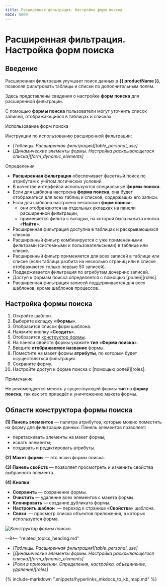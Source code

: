 ```yaml
---
title: Расширенная фильтрация. Настройка форм поиска
kbId: 5069
---
```


# Расширенная фильтрация. Настройка форм поиска

## Введение

Расширенная фильтрация улучшает поиск данных в **{{ productName }}**, позволяя фильтровать таблицы и списки по дополнительным полям.

Здесь представлены сведения о настройке **форм поиска** для расширенной фильтрации.

С помощью **формы поиска** пользователи могут уточнить список записей, отображающийся в таблицах и списках.

Использование форм поиска

Инструкции по использованию расширенной фильтрации:

- *[Таблицы. Расширенная фильтрация][table_personal_use]*
- *[Динамические элементы формы. Настройка раскрывающегося списка][form_dynamic_elements]*

Определения

- **Расширенная фильтрация** обеспечивает фасетный поиск по атрибутам с учётом логических условий.
- В качестве интерфейса используются специальные **формы поиска**.
- Если для шаблона настроена **форма поиска**, она будет отображаться для всех таблиц и списков, содержащих его записи.
- Если для шаблона настроено несколько **форм поиска**:
  - они отображаются на отдельных вкладках на панели расширенной фильтрации;
  - применяется фильтр с вкладки, на которой была нажата кнопка «**Найти**».
- Расширенная фильтрация доступна в таблицах и раскрывающихся списках.
- Расширенный фильтр комбинируется с уже применёнными фильтрами (системными и пользовательскими) в таблице или списке.
- Расширенный фильтр применяется для всех записей в таблице или списке (если таблица разбита на несколько страниц или в списке отображаются только первые 50 записей).
- Поддерживается фильтрация по атрибутам дочерних записей.
- Доступ к формам поиска определяется с помощью [ролей][roles].
- Расширенная фильтрация записей поддерживается для всех шаблонов, кроме шаблонов процессов.

## Настройка формы поиска

1. Откройте шаблон.
2. Выберите вкладку «**Формы**».
3. Отобразится список форм шаблона.
4. Нажмите кнопку «**Создать**».
5. Отобразится [конструктор формы](#области-конструктора-формы-поиска).
6. На панели свойств формы укажите **тип** «**Форма поиска**».
7. Введите **отображаемое название** формы.
8. Поместите на макет формы **атрибуты**, по которым будет осуществляться фильтрация.
9. Сохраните форму.
10. Настройте доступ к форме поиска с [помощью ролей][roles].

Примечание

Не рекомендуется менять у существующей формы **тип** на **форму поиска**, так как это приведёт к уничтожению макета формы.

## Области конструктора формы поиска

**(1) Панель элементов** — палитра атрибутов, которые можно поместить на форму для фильтрации данных. Панель элементов позволяет:

- перетаскивать элементы на макет формы;
- искать элементы;
- создавать и редактировать атрибуты.

**(2) Макет формы** — это эскиз формы поиска.

**(3) Панель свойств** — позволяет просмотреть и изменить свойства выбранного элемента.

**(4) Кнопки**

- **Сохранить** — сохранение формы.
- **Очистить** — удаление всех элементов с макета формы.
- **Клонировать** — создание дубликата формы.
- **Настроить шаблон** *‌* — переход к странице «**Свойства**» шаблона.
- **Связи** *‌* — просмотр списка объектов приложения, в которых используется форма.

_![Конструктор формы поиска](/platform/v5.0/business_apps/templates/forms/img/search_forms_designer.png)_

--8<-- "related_topics_heading.md"

- *[Таблицы. Расширенная фильтрация][table_personal_use]*
- *[Динамические элементы формы. Настройка раскрывающегося списка][form_dynamic_elements]*
- *[Роли в приложении. Определения, настройка, объединение, удаление][roles]*

{% include-markdown ".snippets/hyperlinks_mkdocs_to_kb_map.md" %}
